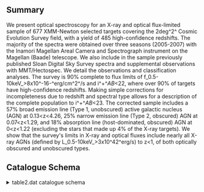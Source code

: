 ## Summary

We present optical spectroscopy for an X-ray and optical flux-limited sample of 677 XMM-Newton selected targets covering the 2deg^2^ Cosmic Evolution Survey field, with a yield of 485 high-confidence redshifts. The majority of the spectra were obtained over three seasons (2005-2007) with the Inamori Magellan Areal Camera and Spectrograph instrument on the Magellan (Baade) telescope. We also include in the sample previously published Sloan Digital Sky Survey spectra and supplemental observations with MMT/Hectospec. We detail the observations and classification analyses. The survey is 90% complete to flux limits of f_0.5-10keV_>8x10^-16-^erg/cm^2^/s and i^+^_AB_<22, where over 90% of targets have high-confidence redshifts. Making simple corrections for incompleteness due to redshift and spectral type allows for a description of the complete population to i^+^_AB_<23. The corrected sample includes a 57% broad emission line (Type 1, unobscured) active galactic nucleus (AGN) at 0.13<z<4.26, 25% narrow emission line (Type 2, obscured) AGN at 0.07<z<1.29, and 18% absorption line (host-dominated, obscured) AGN at 0<z<1.22 (excluding the stars that made up 4% of the X-ray targets). We show that the survey's limits in X-ray and optical fluxes include nearly all X-ray AGNs (defined by L_0.5-10keV_>3x10^42^erg/s) to z<1, of both optically obscured and unobscured types.

## Catalogue Schema

<details>
<summary>table2.dat catalogue schema</summary>

| Bytes   | Format   | Units           | Label    | Explanations                                                |
|:--------|:---------|:----------------|:---------|:------------------------------------------------------------|
| 1- 7    | A7       | ---             | Sample   | SDSS/COSMOS                                                 |
| 8- 26   | A19      | ---             | Name     | SDSS or COSMOS object name (JHHMMSS.ss+DDMMSS.s)            |
| 28- 38  | F11.7    | deg             | RAdeg    | Right Ascension in decimal degrees (J2000)                  |
| 40- 48  | F9.7     | deg             | DEdeg    | Declination in decimal degrees (J2000)                      |
| 50- 54  | F5.2     | ---             | imag     | HST/ACS i band AB magnitude from COSMOS                     |
| 56- 61  | F6.2     | ---             | S/N      | Signal-to-noise                                             |
| 63- 67  | I5       | s               | ExpT     | Exposure time                                               |
| 69- 73  | A5       | ---             | Type     | Source type (1)                                             |
| 75- 81  | F7.4     | ---             | z        | ?=-1 Spectroscopic redshift                                 |
| 83- 89  | F7.4     | ---             | e_z      | ?=-1 The 1{sigma} error in z                                |
| 91- 92  | I2       | ---             | q_z      | Confidence note on z (2)                                    |
| 1       | AGN);    | nl              | =        | narrow emission line (Type 2 AGN or starburst galaxy);      |
| 2       | AGN/red  | galaxy          | hybrid); | star = star;                                                |
| 4       | =        | redshift        | is       | considered unambiguous, empirically estimated               |
| 3       | =        | one             | strong   | feature and one weak feature used in fitting, ~90% correct; |
| 2       | =        | degenerate      | redshift | solution from only one feature, ~75% correct;               |
| 1       | =        | purely          | a        | guess, redshift may come from only noise, ~33% correct;     |
| 0       | =        | signal-to-noise | of       | the object spectrum was too low for a redshift              |
| 1       | =        | "broken"        | slits,   | with severe neighboring slit contamination or mask          |

**Note**: Source type as follows:
    bl = broad emission line (Type 1 AGN);
    nl = narrow emission line (Type 2 AGN or starburst galaxy);
     a = absorption line (red galaxy or optically dull AGN);
   nla = both narrow emission and absorption lines
         (Type 2 AGN/red galaxy hybrid);
  star = star;
     ? = questionable classification
Note (2): Confidence on redshift as follows:
    4 = redshift is considered unambiguous, empirically estimated
        as ~97% correct;
    3 = one strong feature and one weak feature used in fitting, ~90% correct;
    2 = degenerate redshift solution from only one feature, ~75% correct;
    1 = purely a guess, redshift may come from only noise, ~33% correct;
    0 = signal-to-noise of the object spectrum was too low for a redshift
        to be determined;
   -1 = "broken" slits, with severe neighboring slit contamination or mask
        cutting errors.

</details>
